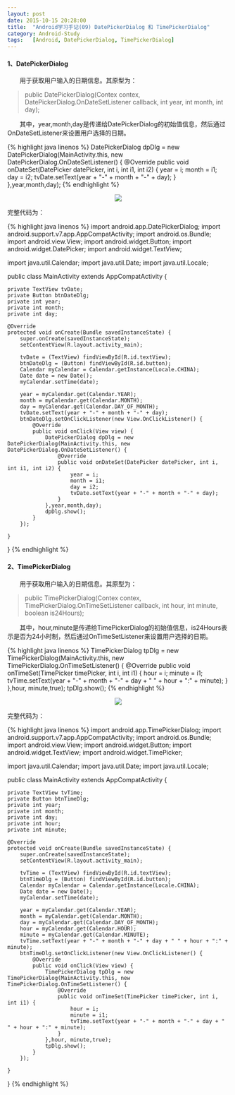 ```yaml
---
layout: post
date: 2015-10-15 20:28:00
title:  "Android学习手记(09) DatePickerDialog 和 TimePickerDialog"
category: Android-Study
tags:   [Android, DatePickerDialog, TimePickerDialog]
---
```


#### **1、DatePickerDialog**

　　用于获取用户输入的日期信息。其原型为：

>public DatePickerDialog(Contex contex, DatePickerDialog.OnDateSetListener callback, int year, int month, int day);

　　其中，year,month,day是传递给DatePickerDialog的初始值信息，然后通过OnDateSetListener来设置用户选择的日期。

{% highlight java linenos %}
        DatePickerDialog dpDlg = new DatePickerDialog(MainActivity.this, new DatePickerDialog.OnDateSetListener() {
                    @Override
                    public void onDateSet(DatePicker datePicker, int i, int i1, int i2) {
                        year = i;
                        month = i1;
                        day = i2;
                        tvDate.setText(year + "-" + month + "-" + day);
                    }
                },year,month,day);
{% endhighlight %}

<div style="text-align: center">
<img src="{{ site.url }}/images/posts/201510/2015101503.png"/> 
</div>
 
完整代码为：

{% highlight java linenos %}
import android.app.DatePickerDialog;
import android.support.v7.app.AppCompatActivity;
import android.os.Bundle;
import android.view.View;
import android.widget.Button;
import android.widget.DatePicker;
import android.widget.TextView;

import java.util.Calendar;
import java.util.Date;
import java.util.Locale;

public class MainActivity extends AppCompatActivity {

    private TextView tvDate;
    private Button btnDateDlg;
    private int year;
    private int month;
    private int day;

    @Override
    protected void onCreate(Bundle savedInstanceState) {
        super.onCreate(savedInstanceState);
        setContentView(R.layout.activity_main);

        tvDate = (TextView) findViewById(R.id.textView);
        btnDateDlg = (Button) findViewById(R.id.button);
        Calendar myCalendar = Calendar.getInstance(Locale.CHINA);
        Date date = new Date();
        myCalendar.setTime(date);

        year = myCalendar.get(Calendar.YEAR);
        month = myCalendar.get(Calendar.MONTH);
        day = myCalendar.get(Calendar.DAY_OF_MONTH);
        tvDate.setText(year + "-" + month + "-" + day);
        btnDateDlg.setOnClickListener(new View.OnClickListener() {
            @Override
            public void onClick(View view) {
                DatePickerDialog dpDlg = new DatePickerDialog(MainActivity.this, new DatePickerDialog.OnDateSetListener() {
                    @Override
                    public void onDateSet(DatePicker datePicker, int i, int i1, int i2) {
                        year = i;
                        month = i1;
                        day = i2;
                        tvDate.setText(year + "-" + month + "-" + day);
                    }
                },year,month,day);
                dpDlg.show();
            }
        });

    }

}
{% endhighlight %}

#### **2、TimePickerDialog**

　　用于获取用户输入的日期信息。其原型为：

>public TimePickerDialog(Contex contex, TimePickerDialog.OnTimeSetListener callback, int hour, int minute, boolean is24Hours);

　　其中，hour,minute是传递给TimePickerDialog的初始值信息，is24Hours表示是否为24小时制，然后通过OnTimeSetListener来设置用户选择的日期。

{% highlight java linenos %}
        TimePickerDialog tpDlg = new TimePickerDialog(MainActivity.this, new TimePickerDialog.OnTimeSetListener() {
                    @Override
                    public void onTimeSet(TimePicker timePicker, int i, int i1) {
                        hour = i;
                        minute = i1;
                        tvTime.setText(year + "-" + month + "-" + day + " " + hour + ":" + minute);
                    }
                },hour, minute,true);
                tpDlg.show();
{% endhighlight %}

<div style="text-align: center">
<img src="{{ site.url }}/images/posts/201510/2015101504.png"/> 
</div>
 
完整代码为：

{% highlight java linenos %}
import android.app.TimePickerDialog;
import android.support.v7.app.AppCompatActivity;
import android.os.Bundle;
import android.view.View;
import android.widget.Button;
import android.widget.TextView;
import android.widget.TimePicker;

import java.util.Calendar;
import java.util.Date;
import java.util.Locale;

public class MainActivity extends AppCompatActivity {

    private TextView tvTime;
    private Button btnTimeDlg;
    private int year;
    private int month;
    private int day;
    private int hour;
    private int minute;

    @Override
    protected void onCreate(Bundle savedInstanceState) {
        super.onCreate(savedInstanceState);
        setContentView(R.layout.activity_main);

        tvTime = (TextView) findViewById(R.id.textView);
        btnTimeDlg = (Button) findViewById(R.id.button);
        Calendar myCalendar = Calendar.getInstance(Locale.CHINA);
        Date date = new Date();
        myCalendar.setTime(date);

        year = myCalendar.get(Calendar.YEAR);
        month = myCalendar.get(Calendar.MONTH);
        day = myCalendar.get(Calendar.DAY_OF_MONTH);
        hour = myCalendar.get(Calendar.HOUR);
        minute = myCalendar.get(Calendar.MINUTE);
        tvTime.setText(year + "-" + month + "-" + day + " " + hour + ":" + minute);
        btnTimeDlg.setOnClickListener(new View.OnClickListener() {
            @Override
            public void onClick(View view) {
                TimePickerDialog tpDlg = new TimePickerDialog(MainActivity.this, new TimePickerDialog.OnTimeSetListener() {
                    @Override
                    public void onTimeSet(TimePicker timePicker, int i, int i1) {
                        hour = i;
                        minute = i1;
                        tvTime.setText(year + "-" + month + "-" + day + " " + hour + ":" + minute);
                    }
                },hour, minute,true);
                tpDlg.show();
            }
        });

    }
}
{% endhighlight %}
